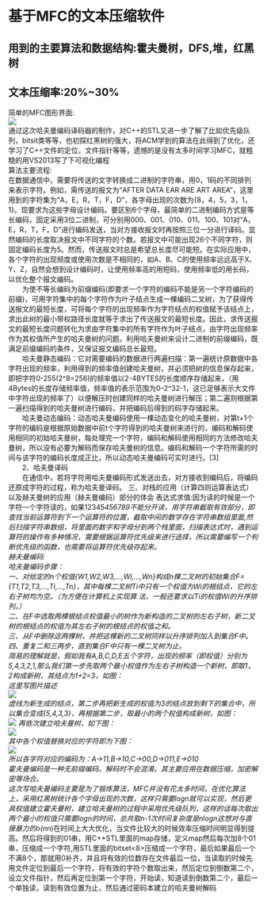 基于MFC的文本压缩软件
===========
用到的主要算法和数据结构:霍夫曼树，DFS,堆，红黑树<br>
------
文本压缩率:20%~30%
-----------
简单的MFC图形界面:<br>
![](http://img.blog.csdn.net/20150709180712526)<br>
       通过这次哈夫曼编码译码器的制作，对C++的STL又进一步了解了比如优先级队列，bitsit类等等，也初探红黑树的强大，将ACM学到的算法在此得到了优化，还学习了C++文件的定位，文件指针等等，遗憾的是没有太多时间学习MFC，就粗糙的用VS2013写了下可视化编程<br>
算法主要流程:<br>
   在数据通信中，需要将传送的文字转换成二进制的字符串，用0，1码的不同排列来表示字符。例如，需传送的报文为“AFTER DATA EAR ARE ART AREA”，这里用到的字符集为“A，E，R，T，F，D”，各字母出现的次数为{8，4，5，3，1，1}。现要求为这些字母设计编码。要区别6个字母，最简单的二进制编码方式是等长编码，固定采用3位二进制，可分别用000、001、010、011、100、101对“A，E，R，T，F，D”进行编码发送，当对方接收报文时再按照三位一分进行译码。显然编码的长度取决报文中不同字符的个数。若报文中可能出现26个不同字符，则固定编码长度为5。然而，传送报文时总是希望总长度尽可能短。在实际应用中，各个字符的出现频度或使用次数是不相同的，如A、B、C的使用频率远远高于X、Y、Z，自然会想到设计编码时，让使用频率高的用短码，使用频率低的用长码，以优化整个报文编码。 <br>
　　为使不等长编码为前缀编码(即要求一个字符的编码不能是另一个字符编码的前缀)，可用字符集中的每个字符作为叶子结点生成一棵编码二叉树，为了获得传送报文的最短长度，可将每个字符的出现频率作为字符结点的权值赋予该结点上，求出此树的最小带权路径长度就等于求出了传送报文的最短长度。因此，求传送报文的最短长度问题转化为求由字符集中的所有字符作为叶子结点，由字符出现频率作为其权值所产生的哈夫曼树的问题。利用哈夫曼树来设计二进制的前缀编码，既满足前缀编码的条件，又保证报文编码总长最短。 <br>
　　哈夫曼静态编码：它对需要编码的数据进行两遍扫描：第一遍统计原数据中各字符出现的频率，利用得到的频率值创建哈夫曼树，并必须把树的信息保存起来，即把字符0-255(2^8=256)的频率值以2-4BYTES的长度顺序存储起来，（用4Bytes的长度存储频率值，频率值的表示范围为0–2^32-1，这已足够表示大文件中字符出现的频率了）以便解压时创建同样的哈夫曼树进行解压；第二遍则根据第一遍扫描得到的哈夫曼树进行编码，并把编码后得到的码字存储起来。 <br>
　　哈夫曼动态编码：动态哈夫曼编码使用一棵动态变化的哈夫曼树，对第t+1个字符的编码是根据原始数据中前t个字符得到的哈夫曼树来进行的，编码和解码使用相同的初始哈夫曼树，每处理完一个字符，编码和解码使用相同的方法修改哈夫曼树，所以没有必要为解码而保存哈夫曼树的信息。编码和解码一个字符所需的时间与该字符的编码长度成正比，所以动态哈夫曼编码可实时进行。[3] <br>
　　2、哈夫曼译码 <br>
　　在通信中，若将字符用哈夫曼编码形式发送出去，对方接收到编码后，将编码还原成字符的过程，称为哈夫曼译码。 
三、对栈的应用（计算四则运算表达式）以及赫夫曼树的应用（赫夫曼编码）部分的体会 
表达式求值:因为读的时候是一个字符一个字符读的，如果12345*456789不能分开读，用字符串截取有效部分，即查找当前运算符到下一个运算符的位置，截取中间的数字存在字符串数组里面,然后扫描字符串数组，将里面的数字和字母分到两个栈里面，扫描表达式时，遇到运算符的操作有多种情况，需要根据运算符优先级来进行选择，所以需要编写一个判断优先级的函数，也需要将运算符优先级存起来。 <br>
赫夫曼编码: <br>
哈夫曼编码步骤： <br>
一、对给定的n个权值{W1,W2,W3,…,Wi,…,Wn}构成n棵二叉树的初始集合F= {T1,T2,T3,…,Ti,…,Tn}，其中每棵二叉树Ti中只有一个权值为Wi的根结点，它的左右子树均为空。（为方便在计算机上实现算 法，一般还要求以Ti的权值Wi的升序排列。） <br>
二、在F中选取两棵根结点权值最小的树作为新构造的二叉树的左右子树，新二叉树的根结点的权值为其左右子树的根结点的权值之和。 <br>
三、从F中删除这两棵树，并把这棵新的二叉树同样以升序排列加入到集合F中。 <br>
四、重复二和三两步，直到集合F中只有一棵二叉树为止。 <br>
简易的理解就是，假如我有A,B,C,D,E五个字符，出现的频率（即权值）分别为5,4,3,2,1,那么我们第一步先取两个最小权值作为左右子树构造一个新树，即取1，2构成新树，其结点为1+2=3，如图： <br>
这里写图片描述<br>
![](http://img.blog.csdn.net/20150709180539439)<br>
虚线为新生成的结点，第二步再把新生成的权值为3的结点放到剩下的集合中，所以集合变成{5,4,3,3}，再根据第二步，取最小的两个权值构成新树，如图： <br>
![](http://img.blog.csdn.net/20150709180555136)
再依次建立哈夫曼树，如下图： <br>
![](http://img.blog.csdn.net/20150709180555136)<br>
其中各个权值替换对应的字符即为下图： <br>
![](http://img.blog.csdn.net/20150709180614297)<br>
所以各字符对应的编码为：A->11,B->10,C->00,D->011,E->010 <br>
霍夫曼编码是一种无前缀编码。解码时不会混淆。其主要应用在数据压缩，加密解密等场合。<br> 
这次写哈夫曼编码主要是为了锻炼算法，MFC并没有花太多时间，在优化算法上，采用红黑树统计各个字母出现的次数，这样只需要logn就可以实现，然后更具权值建立霍夫曼树，建立哈夫曼树的过程中采用优先级队列，这样的话每次取出两个最小的权值只需要logn的时间，总共取n-1次时间复杂度是nlogn这想对与直接暴力的o(n*n)在时间上大大优化，当文件比较大的时候效率压缩时间明显得到提高。然后将得到的01串，用C++STL里面的map存储，定义map然后每次加8个01串，压缩成一个字符,用STL里面的bitset<8>压缩成一个字符，最后如果最后一个不满8个，那就用0补齐，并且将有效的位数存在文件最后一位，当读取的时候先用文件定位到最后一个字符，将有效的字符个数取出来，然后定位到倒数第二个，设立文件指针，然后再定位到第一个字符，开始读，知道读到倒数第二个，最后一个单独读，读到有效位置为止，然后通过密码本建立的哈夫曼树解码 <br>
